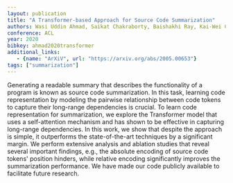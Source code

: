 ```yaml
---
layout: publication
title: "A Transformer-based Approach for Source Code Summarization"
authors: Wasi Uddin Ahmad, Saikat Chakraborty, Baishakhi Ray, Kai-Wei Chang
conference: ACL
year: 2020
bibkey: ahmad2020transformer
additional_links:
   - {name: "ArXiV", url: "https://arxiv.org/abs/2005.00653"}
tags: ["summarization"]
---
```

Generating a readable summary that describes the functionality of a program is known as source code summarization. In this task, learning code representation by modeling the pairwise relationship between code tokens to capture their long-range dependencies is crucial. To learn code representation for summarization, we explore the Transformer model that uses a self-attention mechanism and has shown to be effective in capturing long-range dependencies. In this work, we show that despite the approach is simple, it outperforms the state-of-the-art techniques by a significant margin. We perform extensive analysis and ablation studies that reveal several important findings, e.g., the absolute encoding of source code tokens' position hinders, while relative encoding significantly improves the summarization performance. We have made our code publicly available to facilitate future research. 
